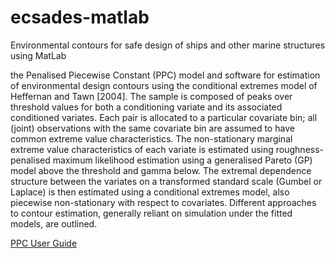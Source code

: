 # ecsades-matlab
Environmental contours for safe design of ships and other marine structures using MatLab

the Penalised Piecewise Constant (PPC) model and software for estimation of environmental design contours using the conditional extremes model of Heffernan and Tawn [2004]. The sample is composed of peaks over threshold values for both a conditioning variate and its associated conditioned variates. Each pair is allocated to a particular covariate bin; all (joint) observations with the same covariate bin are assumed to have common extreme value characteristics. The non-stationary marginal extreme value characteristics of each variate is estimated using roughness-penalised maximum likelihood estimation using a generalised Pareto (GP) model above the threshold and gamma below. The extremal dependence structure between the variates on a transformed standard scale (Gumbel or Laplace) is then estimated using a conditional extremes model, also piecewise non-stationary with respect to covariates. Different approaches to contour estimation, generally reliant on simulation under the fitted models, are outlined.

[PPC User Guide](PPC_UserGuide.pdf)